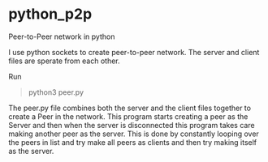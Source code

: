# python_p2p
Peer-to-Peer network in python

I use python sockets to create peer-to-peer network. The server and client files are sperate from each other.

Run 
>python3 peer.py


The peer.py file combines both the server and the client files together to create a Peer in the network. This program starts creating a peer as the Server and then when the server is disconnected this program takes care making another peer as the server.
This is done by constantly looping over the peers in list and try make all peers as clients and then try making itself as the server.

